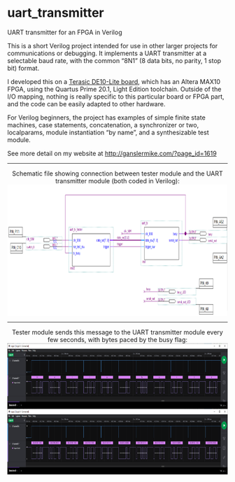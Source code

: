 # uart_transmitter
UART transmitter for an FPGA in Verilog

This is a short Verilog project intended for use in other larger projects for communications or debugging. It implements a UART transmitter at a selectable baud rate, with the common “8N1” (8 data bits, no parity, 1 stop bit) format.

I developed this on a [Terasic DE10-Lite board](https://www.terasic.com.tw/cgi-bin/page/archive.pl?Language=English&No=1021), which has an Altera MAX10 FPGA, using the Quartus Prime 20.1, Light Edition toolchain. Outside of the I/O mapping, nothing is really specific to this particular board or FPGA part, and the code can be easily adapted to other hardware.

For Verilog beginners, the project has examples of simple finite state machines, case statements, concatenation, a synchronizer or two, localparams, module instantiation “by name”, and a synthesizable test module.

See more detail on my website at http://ganslermike.com/?page_id=1619

---

<p align="center">
   Schematic file showing connection between tester module and the UART transmitter module (both coded in Verilog):
   <img src="images/uart tx top level entity schematic.PNG" height="300" align="center">
</p>

---

<p align="center">
   Tester module sends this message to the UART transmitter module every few seconds, with bytes paced by the busy flag:
   <img src="images/uart tx logic analyzer full message (ascii and bin).png" height="300" align="center">
</p>
        
